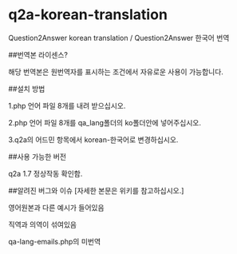 # q2a-korean-translation
Question2Answer korean  translation / Question2Answer 한국어 번역

##번역본 라이센스?

해당 번역본은 원번역자를 표시하는 조건에서 자유로운 사용이 가능합니다.

##설치 방법

1.php 언어 파일 8개를 내려 받으십시오.

2.php 언어 파일 8개를 qa_lang폴더의 ko폴더안에 넣어주십시오.

3.q2a의 어드민 항목에서 korean-한국어로 변경하십시오.

##사용 가능한 버전

q2a 1.7 정상작동 확인함.

##알려진 버그와 이슈 [자세한 본문은 위키를 참고하십시오.]

영어원본과 다른 예시가 들어있음

직역과 의역이 섞여있음

qa-lang-emails.php의 미번역
